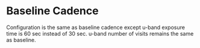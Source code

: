 # Baseline Cadence

Configuration is the same as baseline cadence except u-band exposure time is 
60 sec instead of 30 sec. u-band number of visits remains the same as baseline.
